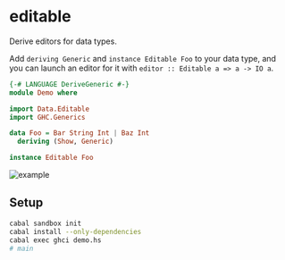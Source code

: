editable
========

Derive editors for data types.

Add `deriving Generic` and `instance Editable Foo` to your
data type, and you can launch an editor for it with
`editor :: Editable a => a -> IO a`.

```hs
{-# LANGUAGE DeriveGeneric #-}
module Demo where

import Data.Editable
import GHC.Generics

data Foo = Bar String Int | Baz Int
  deriving (Show, Generic)

instance Editable Foo
```

![example](https://cloud.githubusercontent.com/assets/136101/3006789/f235419e-de4d-11e3-8a4e-796d5b9ae49c.png)

Setup
-----

```bash
cabal sandbox init
cabal install --only-dependencies
cabal exec ghci demo.hs
# main
```
